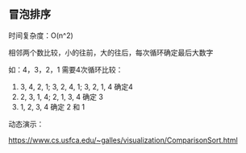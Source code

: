 ## 冒泡排序

时间复杂度：O(n^2)

相邻两个数比较，小的往前，大的往后，每次循环确定最后大数字

如：4，3，2，1    需要4次循环比较：
1.  3, 4, 2, 1;  3, 2, 4, 1;  3, 2, 1, 4  确定4
2.  2, 3, 1, 4;  2, 1, 3, 4      确定 3
3.  1, 2, 3, 4  确定 2 和 1

动态演示：

https://www.cs.usfca.edu/~galles/visualization/ComparisonSort.html
